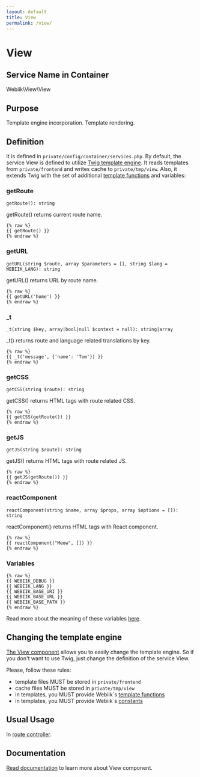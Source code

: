 ```yaml
---
layout: default
title: View
permalink: /view/
---
```

# View
## Service Name in Container
Webiik\View\View

## Purpose
Template engine incorporation. Template rendering.  

## Definition
It is defined in `private/config/container/services.php`. By default, the service View is defined to utilize [Twig template engine](https://github.com/twigphp/Twig). It reads templates from `private/frontend` and writes cache to `private/tmp/view`. Also, it extends Twig with the set of additional [template functions](/template-helpers) and variables: 

### getRoute
```
getRoute(): string
```
getRoute() returns current route name.
```
{% raw %}
{{ getRoute() }}
{% endraw %}
```

### getURL
```
getURL(string $route, array $parameters = [], string $lang = WEBIIK_LANG): string
```
getURL() returns URL by route name.
```
{% raw %}
{{ getURL('home') }}
{% endraw %}
```

### _t
```
_t(string $key, array|bool|null $context = null): string|array
```
_t() returns route and language related translations by key.
```
{% raw %}
{{ _t('message', {'name': 'Tom'}) }}
{% endraw %}
```

### getCSS
```
getCSS(string $route): string
```
getCSS() returns HTML tags with route related CSS.
```
{% raw %}
{{ getCSS(getRoute()) }}
{% endraw %}
```

### getJS
```
getJS(string $route): string
```
getJS() returns HTML tags with route related JS.
```
{% raw %}
{{ getJS(getRoute()) }}
{% endraw %}
```

### reactComponent
```
reactComponent(string $name, array $props, array $options = []): string
```
reactComponent() returns HTML tags with React component.
```
{% raw %}
{{ reactComponent("Meow", []) }}
{% endraw %}
```

### Variables
```
{% raw %}
{{ WEBIIK_DEBUG }}
{{ WEBIIK_LANG }}
{{ WEBIIK_BASE_URI }}
{{ WEBIIK_BASE_URL }}
{{ WEBIIK_BASE_PATH }}
{% endraw %}
```
Read more about the meaning of these variables [here](/constants).

## Changing the template engine
[The View component](https://github.com/webiik/view) allows you to easily change the template engine. So if you don't want to use Twig, just change the definition of the service View.

Please, follow these rules: 
* template files MUST be stored in `private/frontend`
* cache files MUST be stored in `private/tmp/view`
* in templates, you MUST provide Webiik`s [template functions](/template-helpers)
* in templates, you MUST provide Webiik`s [constants](/constants)  

## Usual Usage
In [route controller](/routing).

## Documentation
[Read documentation](https://github.com/webiik/view) to learn more about View component.